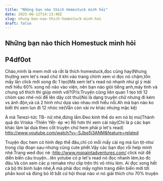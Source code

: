 ```yaml
---
title: "Những bạn nào thích Homestuck mình hỏi"
date: 2025-06-12T14:13:40Z
slug: nhung-ban-nao-thich-homestuck-minh-hoi
draft: false
---
```


## Những bạn nào thích Homestuck mình hỏi

## P4df0ot

Chào,mình là mem mới và rất là thích homestuck,đọc cũng hay(Nhưng thường xem let's read chứ ít khi vào trang chính xem vì đọc nó chậm,tốn mấy lần click mới xong đc 1 tẹo)Mà xem let's read nó nhanh như gì ý mãi mới hiểu 60% xong nổ não vào viện, nên bạn nào giỏi tiếng anh,máy tính và chung sở thích thì giúp mình với?(P/s:Truyện cũng liên quan 1 tẹo tới 12 chòm sao nhé-nói để lên dây cót thui)Nó là dạng truyện chữ nhưng đi kèm vs ảnh độn,và cả 2 hình như dựa vào nhau mới hiểu nổi.Ah mà bạn nào ko biết thì xem lun đi
12 nhóc nè(Vẫn còn vài nv khác nhưng mặc kệ)
 
À mà Terezi-tức TB- nữ nhé,đừng lầm.Đeo kính thế do em nó bị mù(Thành quả do Vriska -Thiên Yết- ép =>)
 Rõ hơn thì xem cái này(Chỉ là p các bạn khác làm lại dựa theo cốt truyện chứ hem phải p let's read)  http://www.youtube.com/watch?v=-SJbq5j3ANM&feature=related

Truyện đọc hem có hình đẹp thế đâu,chỉ có mỗi mấy cái ng mà lùn tịt-như trong clip đoạn sau-nhưng cũng cute phết.Vậy các bạn đọc rồi help mình nhé.Trang wed đọc nè :http://www.mspaintadventures.com/ click nút để diễn biến câu truyện...lên yotube có p let's read nó đọc nhanh lém,ko đc đâu.Và còn xem các p remake như clip trên thì vô nhìu lém.
Ai đọc xong hết cả bộ thì bình luận nhé,À mà phải đọc mấy nghìn trang diễn biến mới tới phần kool và đừng bỏ lỡ bất cứ hội thoại nào vì nó giải thích cho  70% truyện